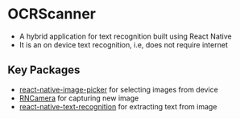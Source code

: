 # OCRScanner
- A hybrid application for text recognition built using React Native
- It is an on device text recognition, i.e, does not require internet

## Key Packages
- [react-native-image-picker](https://www.npmjs.com/package/react-native-image-picker) for selecting images from device
- [RNCamera](https://react-native-camera.github.io/react-native-camera/docs/rncamera) for capturing new image
- [react-native-text-recognition](https://www.npmjs.com/package/react-native-text-recognition) for extracting text from image

